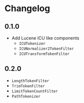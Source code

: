 # Changelog

## 0.1.0

* Add Lucene ICU like components
  * `ICUTokenizer`
  * `ICUNormalizer2TokenFilter`
  * `ICUTransformTokenFilter`

## 0.2.0

* `LengthTokenFilter`
* `TrimTokenFilter`
* `LimitTokenCountFilter`
* `PathTokenizer`